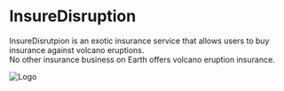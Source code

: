 # InsureDisruption

InsureDisrutpion is an exotic insurance service that allows users to buy insurance against volcano eruptions.\
No other insurance business on Earth offers volcano eruption insurance.

<img src="https://github.com/MarcusWentz/InsureDisruption/blob/main/Images/logo7transparent.png" alt="Logo"/>

